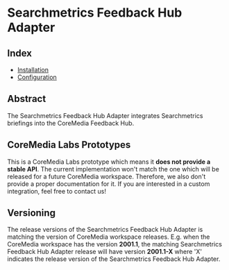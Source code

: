 # Searchmetrics Feedback Hub Adapter

## Index

* [Installation](https://github.com/CoreMedia/feedback-hub-adapter-searchmetrics/blob/master/README.md)
* [Configuration](https://github.com/CoreMedia/feedback-hub-adapter-searchmetrics/blob/master/documentation/Configuration.md)

## Abstract

The Searchmetrics Feedback Hub Adapter integrates Searchmetrics briefings into the CoreMedia Feedback Hub.

## CoreMedia Labs Prototypes

This is a CoreMedia Labs prototype which means it __does not provide a stable API__.
The current implementation won't match the one which will be released for a future CoreMedia workspace.
Therefore, we also don't provide a proper documentation for it.
If you are interested in a custom integration, feel free to contact us!

## Versioning

The release versions of the Searchmetrics Feedback Hub Adapter is matching the version of CoreMedia workspace releases.
E.g. when the CoreMedia workspace has the version __2001.1__, the matching Searchmetrics Feedback Hub Adapter release will have
version __2001.1-X__ where 'X' indicates the release version of the Searchmetrics Feedback Hub Adapter.

